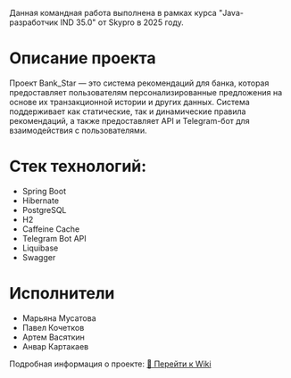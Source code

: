 Данная командная работа выполнена в рамках курса "Java-разработчик IND 35.0" от Skypro в 2025 году.

# Описание проекта
Проект Bank_Star — это система рекомендаций для банка, которая предоставляет пользователям персонализированные предложения на основе их транзакционной истории и других данных. Система поддерживает как статические, так и динамические правила рекомендаций, а также предоставляет API и Telegram-бот для взаимодействия с пользователями.

# Стек технологий:
 - Spring Boot
 - Hibernate
 - PostgreSQL
 - H2
 - Caffeine Cache
 - Telegram Bot API
 - Liquibase
 - Swagger

# Исполнители
 - Марьяна Мусатова
 - Павел Кочетков
 - Артем Васяткин
 - Анвар Картакаев

Подробная информация о проекте:
[📖 Перейти к Wiki](https://github.com/MaryanaMusatova/Star_Bank_teamwork/wiki)
